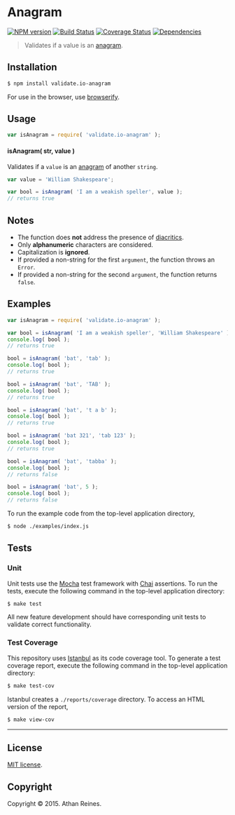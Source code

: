 Anagram
===
[![NPM version][npm-image]][npm-url] [![Build Status][travis-image]][travis-url] [![Coverage Status][coveralls-image]][coveralls-url] [![Dependencies][dependencies-image]][dependencies-url]

> Validates if a value is an [anagram](http://en.wikipedia.org/wiki/Anagram).


## Installation

``` bash
$ npm install validate.io-anagram
```

For use in the browser, use [browserify](https://github.com/substack/node-browserify).


## Usage

``` javascript
var isAnagram = require( 'validate.io-anagram' );
```

#### isAnagram( str, value )

Validates if a `value` is an [anagram](http://en.wikipedia.org/wiki/Anagram) of another `string`.

``` javascript
var value = 'William Shakespeare';

var bool = isAnagram( 'I am a weakish speller', value );
// returns true
```

## Notes

*	The function does __not__ address the presence of [diacritics](http://en.wikipedia.org/wiki/Diacritic).
*	Only __alphanumeric__ characters are considered.
*	Capitalization is __ignored__.
*	If provided a non-string for the first `argument`, the function throws an `Error`.
*	If provided a non-string for the second `argument`, the function returns `false`.


## Examples

``` javascript
var isAnagram = require( 'validate.io-anagram' );

var bool = isAnagram( 'I am a weakish speller', 'William Shakespeare' );
console.log( bool );
// returns true

bool = isAnagram( 'bat', 'tab' );
console.log( bool );
// returns true

bool = isAnagram( 'bat', 'TAB' );
console.log( bool );
// returns true

bool = isAnagram( 'bat', 't a b' );
console.log( bool );
// returns true

bool = isAnagram( 'bat 321', 'tab 123' );
console.log( bool );
// returns true

bool = isAnagram( 'bat', 'tabba' );
console.log( bool );
// returns false

bool = isAnagram( 'bat', 5 );
console.log( bool );
// returns false
```

To run the example code from the top-level application directory,

``` bash
$ node ./examples/index.js
```


## Tests

### Unit

Unit tests use the [Mocha](http://mochajs.org) test framework with [Chai](http://chaijs.com) assertions. To run the tests, execute the following command in the top-level application directory:

``` bash
$ make test
```

All new feature development should have corresponding unit tests to validate correct functionality.


### Test Coverage

This repository uses [Istanbul](https://github.com/gotwarlost/istanbul) as its code coverage tool. To generate a test coverage report, execute the following command in the top-level application directory:

``` bash
$ make test-cov
```

Istanbul creates a `./reports/coverage` directory. To access an HTML version of the report,

``` bash
$ make view-cov
```


---
## License

[MIT license](http://opensource.org/licenses/MIT). 


## Copyright

Copyright &copy; 2015. Athan Reines.


[npm-image]: http://img.shields.io/npm/v/validate.io-anagram.svg
[npm-url]: https://npmjs.org/package/validate.io-anagram

[travis-image]: http://img.shields.io/travis/validate-io/anagram/master.svg
[travis-url]: https://travis-ci.org/validate-io/anagram

[coveralls-image]: https://img.shields.io/coveralls/validate-io/anagram/master.svg
[coveralls-url]: https://coveralls.io/r/validate-io/anagram?branch=master

[dependencies-image]: http://img.shields.io/david/validate-io/anagram.svg
[dependencies-url]: https://david-dm.org/validate-io/anagram

[dev-dependencies-image]: http://img.shields.io/david/dev/validate-io/anagram.svg
[dev-dependencies-url]: https://david-dm.org/dev/validate-io/anagram

[github-issues-image]: http://img.shields.io/github/issues/validate-io/anagram.svg
[github-issues-url]: https://github.com/validate-io/anagram/issues
